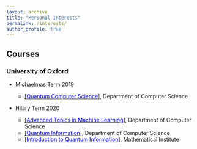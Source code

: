 ```yaml
---
layout: archive
title: "Personal Interests"
permalink: /interests/
author_profile: true
---
```


## Courses  
### University of Oxford  
* Michaelmas Term 2019  
  + [[<span style="color:blue">Quantum Computer Science</span>]](https://www.cs.ox.ac.uk/teaching/courses/2019-2020/quantum/), Department of Computer Science  
  
* Hilary Term 2020  
  + [[<span style="color:blue">Advanced Topics in Machine Learning</span>]](https://www.cs.ox.ac.uk/teaching/courses/2019-2020/advml/), Department of Computer Science  
  + [[<span style="color:blue">Quantum Information</span>]](https://www.cs.ox.ac.uk/teaching/courses/2019-2020/qi/), Department of Computer Science  
  + [[<span style="color:blue">Introduction to Quantum Information</span>]](https://www.arturekert.com/quantum), Mathematical Institute  